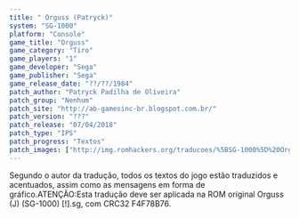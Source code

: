 ```yaml
---
title: " Orguss (Patryck)"
system: "SG-1000"
platform: "Console"
game_title: "Orguss"
game_category: "Tiro"
game_players: "1"
game_developer: "Sega"
game_publisher: "Sega"
game_release_date: "??/??/1984"
patch_author: "Patryck Padilha de Oliveira"
patch_group: "Nenhum"
patch_site: "http://ab-gamesinc-br.blogspot.com.br/"
patch_version: "???"
patch_release: "07/04/2018"
patch_type: "IPS"
patch_progress: "Textos"
patch_images: ["http://img.romhackers.org/traducoes/%5BSG-1000%5D%20Orguss%20-%20Patryck%20-%201.png","http://img.romhackers.org/traducoes/%5BSG-1000%5D%20Orguss%20-%20Patryck%20-%202.png","http://img.romhackers.org/traducoes/%5BSG-1000%5D%20Orguss%20-%20Patryck%20-%203.png"]
---
```

Segundo o autor da tradução, todos os textos do jogo estão traduzidos e acentuados, assim como as mensagens em forma de gráfico.ATENÇÃO:Esta tradução deve ser aplicada na ROM original Orguss (J) (SG-1000) [!].sg, com CRC32 F4F78B76.